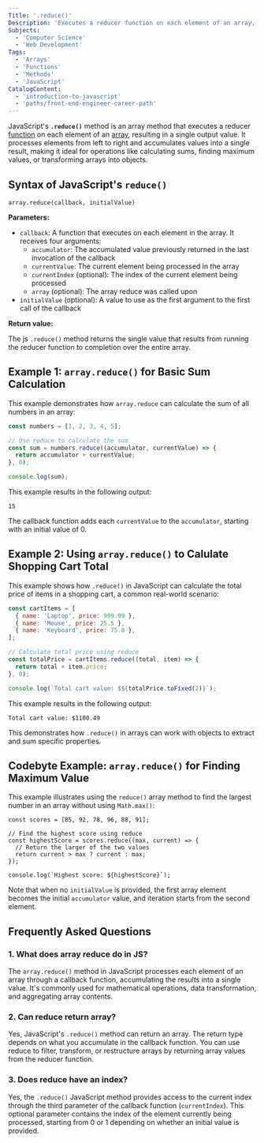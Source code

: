 ```yaml
---
Title: '.reduce()'
Description: 'Executes a reducer function on each element of an array, resulting in a single output value.'
Subjects:
  - 'Computer Science'
  - 'Web Development'
Tags:
  - 'Arrays'
  - 'Functions'
  - 'Methods'
  - 'JavaScript'
CatalogContent:
  - 'introduction-to-javascript'
  - 'paths/front-end-engineer-career-path'
---
```


JavaScript's **`.reduce()`** method is an array method that executes a reducer [function](https://www.codecademy.com/resources/docs/javascript/functions) on each element of an [array](https://www.codecademy.com/resources/docs/javascript/arrays), resulting in a single output value. It processes elements from left to right and accumulates values into a single result, making it ideal for operations like calculating sums, finding maximum values, or transforming arrays into objects.

## Syntax of JavaScript's `reduce()`

```pseudo
array.reduce(callback, initialValue)
```

**Parameters:**

- `callback`: A function that executes on each element in the array. It receives four arguments:
  - `accumulator`: The accumulated value previously returned in the last invocation of the callback
  - `currentValue`: The current element being processed in the array
  - `currentIndex` (optional): The index of the current element being processed
  - `array` (optional): The array reduce was called upon
- `initialValue` (optional): A value to use as the first argument to the first call of the callback

**Return value:**

The js `.reduce()` method returns the single value that results from running the reducer function to completion over the entire array.

## Example 1: `array.reduce()` for Basic Sum Calculation

This example demonstrates how `array.reduce` can calculate the sum of all numbers in an array:

```js
const numbers = [1, 2, 3, 4, 5];

// Use reduce to calculate the sum
const sum = numbers.reduce((accumulator, currentValue) => {
  return accumulator + currentValue;
}, 0);

console.log(sum);
```

This example results in the following output:

```shell
15
```

The callback function adds each `currentValue` to the `accumulator`, starting with an initial value of 0.

## Example 2: Using `array.reduce()` to Calulate Shopping Cart Total

This example shows how `.reduce()` in JavaScript can calculate the total price of items in a shopping cart, a common real-world scenario:

```js
const cartItems = [
  { name: 'Laptop', price: 999.99 },
  { name: 'Mouse', price: 25.5 },
  { name: 'Keyboard', price: 75.0 },
];

// Calculate total price using reduce
const totalPrice = cartItems.reduce((total, item) => {
  return total + item.price;
}, 0);

console.log(`Total cart value: $${totalPrice.toFixed(2)}`);
```

This example results in the following output:

```shell
Total cart value: $1100.49
```

This demonstrates how `.reduce()` in arrays can work with objects to extract and sum specific properties.

## Codebyte Example: `array.reduce()` for Finding Maximum Value

This example illustrates using the `reduce()` array method to find the largest number in an array without using `Math.max()`:

```codebyte/javascript
const scores = [85, 92, 78, 96, 88, 91];

// Find the highest score using reduce
const highestScore = scores.reduce((max, current) => {
  // Return the larger of the two values
  return current > max ? current : max;
});

console.log(`Highest score: ${highestScore}`);
```

Note that when no `initialValue` is provided, the first array element becomes the initial `accumulator` value, and iteration starts from the second element.

## Frequently Asked Questions

### 1. What does array reduce do in JS?

The `array.reduce()` method in JavaScript processes each element of an array through a callback function, accumulating the results into a single value. It's commonly used for mathematical operations, data transformation, and aggregating array contents.

### 2. Can reduce return array?

Yes, JavaScript's `.reduce()` method can return an array. The return type depends on what you accumulate in the callback function. You can use reduce to filter, transform, or restructure arrays by returning array values from the reducer function.

### 3. Does reduce have an index?

Yes, the `.reduce()` JavaScript method provides access to the current index through the third parameter of the callback function (`currentIndex`). This optional parameter contains the index of the element currently being processed, starting from 0 or 1 depending on whether an initial value is provided.
